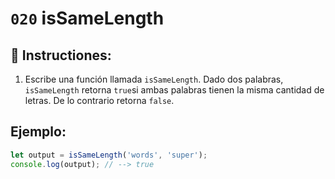 # `020` isSameLength

## 📝 Instructiones:

1. Escribe una función llamada `isSameLength`. Dado dos palabras, `isSameLength` retorna `true`si ambas palabras tienen la misma cantidad de letras. De lo contrario retorna `false`.

## Ejemplo:

```Javascript
let output = isSameLength('words', 'super');
console.log(output); // --> true
```